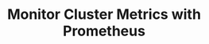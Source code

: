 ---
title: Monitor Cluster Metrics with Prometheus
description: Learn
author:
tags:  ["guides-config", "prometheus"]
categories:
series:  
seriesPart: 
date:
weight: 5
---